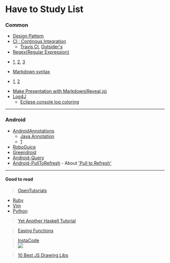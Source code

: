 # Have to Study List

### Common

 - [Design Pattern](http://iilii.egloos.com/tag/%EB%94%94%EC%9E%90%EC%9D%B8%ED%8C%A8%ED%84%B4)
 - [CI ; Continous Integration](http://ko.wikipedia.org/wiki/%EC%A7%80%EC%86%8D%EC%A0%81%EC%9D%B8_%ED%86%B5%ED%95%A9)
   + [Travis CI](http://about.travis-ci.org/docs/user/getting-started/), [Outsider's](http://blog.outsider.ne.kr/779)
 - [Regex(Regular Expression)](http://en.wikipedia.org/wiki/Regular_expression)
  + [1](https://sites.google.com/site/jsdreamtree/hawimenyu1/legyulleo-igseupeulesyeon), [2](http://goo.gl/fpizG), [3](http://goo.gl/P8zPM)
 - [Markdown syntax](http://daringfireball.net/projects/markdown/syntax)
  + [1](http://lennienoh.com/markdown/), [2](https://github.com/adam-p/markdown-here/wiki/Markdown-Cheatsheet)
 - [Make Presentation with Markdown(Reveal.js)](http://niceaji.tumblr.com/post/46225861013/markdown-reveal-js)
 - [Log4J](http://logging.apache.org/log4j/2.x/)
   + [Eclipse console log coloring](http://blog.outsider.ne.kr/727)


****

  
### Android
  
 - [AndroidAnnotations](http://androidannotations.org/)
   + [Java Annotation](http://linuxism.tistory.com/m/422)
   + [1](http://blog.naver.com/dong277?Redirect=Log&logNo=130140345212)
 - [RoboGuice](https://github.com/roboguice/roboguice)
 - [Greendroid](http://greendroid.cyrilmottier.com/)
 - [Android-Query](https://github.com/androidquery/androidquery)
 - [Android-PullToRefresh](https://github.com/chrisbanes/Android-PullToRefresh) - About ['Pull to Refresh'](http://story.pxd.co.kr/m/711)
 

****


#### Good to read

> [OpenTutorials](http://opentutorials.org/)
 - [Ruby](http://opentutorials.org/module/517/4552)
 - [Vim](http://opentutorials.org/module/522)
 - [Python](http://opentutorials.org/module/515/4550)
 
> [Yet Another Haskell Tutorial](http://wiki.kldp.org/wiki.php/YetAnotherHaskellTutorial)

> [Easing Functions](http://easings.net/)

> [InstaCode](http://instacod.es/)<br>![](http://instacod.es/file/65859)

> [10 Best JS Drawing Libs](http://javascript.open-libraries.com/utilities/drawing/10-best-javascript-drawing-and-canvas-libraries/)
